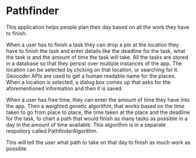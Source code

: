 # Pathfinder
This application helps people plan their day based on all the work they have to finish. 

When a user has to finish a task they can drop a pin at the location they have to finish the task and enter details like the deadline for the task, what the task is and the amount of time the task will take. All the tasks are stored in a database so that they persist over multiple instances of the app. The location can be selected by clicking on that location, or searching for it. Geocoder APIs are used to get a human readable name for the places. When a location is selected, a dialog box comes up that asks for the aforementioned information and then it is saved. 

When a user has free time, they can enter the amount of time they have into the app. Then a weighted genetic algorithm, that works based on the time taken to go from place to place, the time taken at the place and the deadline for the task, to chart a path that would finish as many tasks as possible in a day in the amount of time available. This algorithm is in a separate respoitory called PathfinderAlgorithm.

This will tell the user what path to take on that day to finish as much work as possible.
